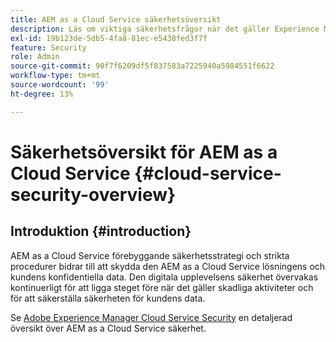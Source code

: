 ```yaml
---
title: AEM as a Cloud Service säkerhetsöversikt
description: Läs om viktiga säkerhetsfrågor när det gäller Experience Manager as a Cloud Service.
exl-id: 19b123de-5db5-4fa8-81ec-e5438fed3f7f
feature: Security
role: Admin
source-git-commit: 90f7f6209df5f837583a7225940a5984551f6622
workflow-type: tm+mt
source-wordcount: '99'
ht-degree: 13%

---
```



# Säkerhetsöversikt för AEM as a Cloud Service {#cloud-service-security-overview}

## Introduktion {#introduction}

AEM as a Cloud Service förebyggande säkerhetsstrategi och strikta procedurer bidrar till att skydda den AEM as a Cloud Service lösningens och kundens konfidentiella data. Den digitala upplevelsens säkerhet övervakas kontinuerligt för att ligga steget före när det gäller skadliga aktiviteter och för att säkerställa säkerheten för kundens data.

Se [Adobe Experience Manager Cloud Service Security](https://www.adobe.com/content/dam/cc/en/trust-center/ungated/whitepapers/experience-cloud/aem-cloud-service-security-overview.pdf) en detaljerad översikt över AEM as a Cloud Service säkerhet.
